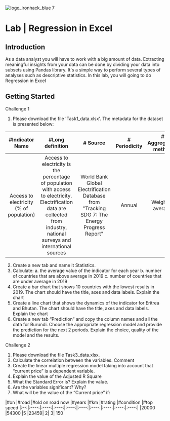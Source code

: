 ![logo_ironhack_blue 7](https://user-images.githubusercontent.com/23629340/40541063-a07a0a8a-601a-11e8-91b5-2f13e4e6b441.png)

# Lab | Regression in Excel

## Introduction
As a data analyst you will have to work with a big amount of data. Extracting meaningful insights from your data can be done by dividing your data into subsets using Pandas library. It's a simple way to perform several types of analyses such as descriptive statistics.
In this lab, you will going to do Regression in Excel 

## Getting Started

Challenge 1
1.	Please download the file 'Task1_data.xlsx'. The metadata for the dataset is presented below:

| #Indicator Name | #Long definition | # Source | # Periodicity | # Aggregation method
| :-------------: | :--------------: |:-------: |:------------: |:-----------------: |
|Access to electricity (% of population)|	Access to electricity is the percentage of population with access to electricity. Electrification data are collected from industry, national surveys and international sources| World Bank Global Electrification Database from "Tracking SDG 7: The Energy Progress Report"| 	Annual |	Weighted average|

2.	Create a new tab and name it Statistics.
3.	Calculate: 
a.	the average value of the indicator for each year
b.	number of countries that are above average in 2019
c.	number of countries that are under average in 2019
4.	Create a bar chart that shows 10 countries with the lowest results in 2019. The chart should have the title, axes and data labels. Explain the chart 
5.	Create a line chart that shows the dynamics of the indicator for Eritrea and Bhutan. The chart should have the title, axes and data labels. Explain the chart
6.	Create a new tab “Prediction” and copy the column names and all the data for Burundi. Choose the appropriate regression model and provide the prediction for the next 2 periods. Explain the choice, quality of the model and the results.





Challenge 2
1.	Please download the file Task3_data.xlsx.
2.	Calculate the correlation between the variables. Comment
3.	Create the linear multiple regression model taking into account that “current price” is a dependent variable.
4.	Explain the value of the Adjusted R Square
5.	What the Standard Error is? Explain the value.
6.	Are the variables significant? Why?
7.	What will be the value of the “Current price” if:

|#on |#road |#old	on road now	|#years	|#km	|#rating	|#condition	|#top speed
|:--:|:----:|:----:|:----:|:----:|:----:|:----:|:----:|:----:|:----:|
|20000	|54300	|5	|23459|	2|	3|	150

